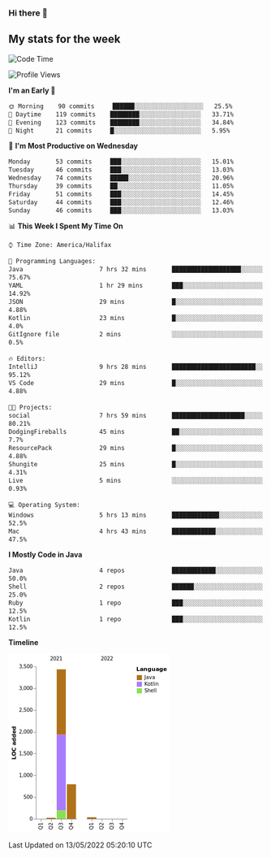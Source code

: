 ### Hi there 👋

## My stats for the week
<!--START_SECTION:waka-->
![Code Time](http://img.shields.io/badge/Code%20Time-194%20hrs%2012%20mins-blue)

![Profile Views](http://img.shields.io/badge/Profile%20Views-2-blue)

**I'm an Early 🐤** 

```text
🌞 Morning    90 commits     ██████░░░░░░░░░░░░░░░░░░░   25.5% 
🌆 Daytime    119 commits    ████████░░░░░░░░░░░░░░░░░   33.71% 
🌃 Evening    123 commits    ████████░░░░░░░░░░░░░░░░░   34.84% 
🌙 Night      21 commits     █░░░░░░░░░░░░░░░░░░░░░░░░   5.95%

```
📅 **I'm Most Productive on Wednesday** 

```text
Monday       53 commits     ███░░░░░░░░░░░░░░░░░░░░░░   15.01% 
Tuesday      46 commits     ███░░░░░░░░░░░░░░░░░░░░░░   13.03% 
Wednesday    74 commits     █████░░░░░░░░░░░░░░░░░░░░   20.96% 
Thursday     39 commits     ██░░░░░░░░░░░░░░░░░░░░░░░   11.05% 
Friday       51 commits     ███░░░░░░░░░░░░░░░░░░░░░░   14.45% 
Saturday     44 commits     ███░░░░░░░░░░░░░░░░░░░░░░   12.46% 
Sunday       46 commits     ███░░░░░░░░░░░░░░░░░░░░░░   13.03%

```


📊 **This Week I Spent My Time On** 

```text
⌚︎ Time Zone: America/Halifax

💬 Programming Languages: 
Java                     7 hrs 32 mins       ███████████████████░░░░░░   75.67% 
YAML                     1 hr 29 mins        ███░░░░░░░░░░░░░░░░░░░░░░   14.92% 
JSON                     29 mins             █░░░░░░░░░░░░░░░░░░░░░░░░   4.88% 
Kotlin                   23 mins             █░░░░░░░░░░░░░░░░░░░░░░░░   4.0% 
GitIgnore file           2 mins              ░░░░░░░░░░░░░░░░░░░░░░░░░   0.5%

🔥 Editors: 
IntelliJ                 9 hrs 28 mins       ███████████████████████░░   95.12% 
VS Code                  29 mins             █░░░░░░░░░░░░░░░░░░░░░░░░   4.88%

🐱‍💻 Projects: 
social                   7 hrs 59 mins       ████████████████████░░░░░   80.21% 
DodgingFireballs         45 mins             ██░░░░░░░░░░░░░░░░░░░░░░░   7.7% 
ResourcePack             29 mins             █░░░░░░░░░░░░░░░░░░░░░░░░   4.88% 
Shungite                 25 mins             █░░░░░░░░░░░░░░░░░░░░░░░░   4.31% 
Live                     5 mins              ░░░░░░░░░░░░░░░░░░░░░░░░░   0.93%

💻 Operating System: 
Windows                  5 hrs 13 mins       █████████████░░░░░░░░░░░░   52.5% 
Mac                      4 hrs 43 mins       ████████████░░░░░░░░░░░░░   47.5%

```

**I Mostly Code in Java** 

```text
Java                     4 repos             ████████████░░░░░░░░░░░░░   50.0% 
Shell                    2 repos             ██████░░░░░░░░░░░░░░░░░░░   25.0% 
Ruby                     1 repo              ███░░░░░░░░░░░░░░░░░░░░░░   12.5% 
Kotlin                   1 repo              ███░░░░░░░░░░░░░░░░░░░░░░   12.5%

```


**Timeline**

![Chart not found](https://raw.githubusercontent.com/lyndseyy/lyndseyy/main/charts/bar_graph.png) 


 Last Updated on 13/05/2022 05:20:10 UTC
<!--END_SECTION:waka-->